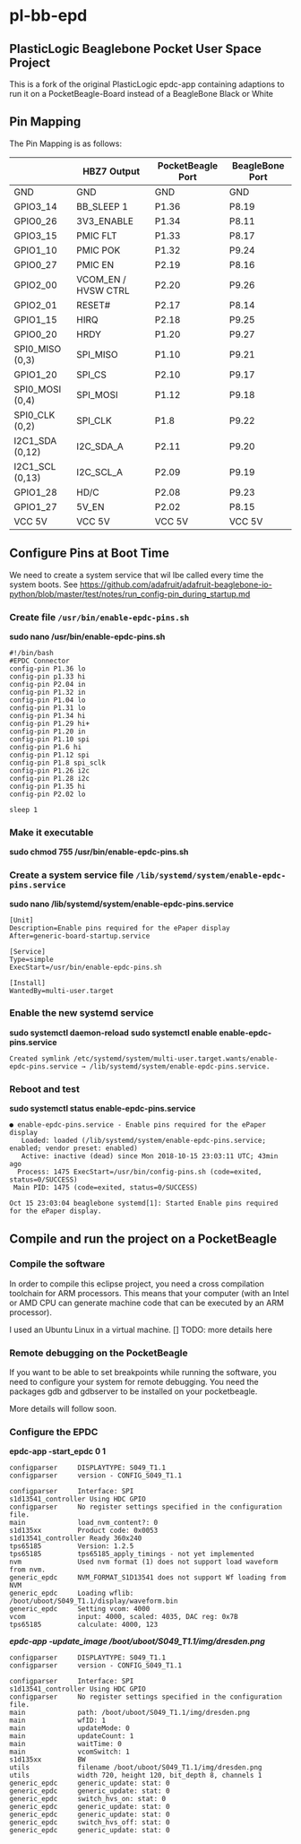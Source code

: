 # pl-bb-epd
## PlasticLogic Beaglebone Pocket User Space Project 

This is a fork of the original PlasticLogic epdc-app containing adaptions to run it on a PocketBeagle-Board instead of a BeagleBone Black or White

## Pin Mapping
The Pin Mapping is as follows:

|	 |HBZ7 Output|	PocketBeagle Port|	BeagleBone Port|
|---|------------|-----------------|---------------------|
|GND|	GND		 |GND			   |				  GND|
|GPIO3_14 |	BB_SLEEP 1|	P1.36|	P8.19|
|GPIO0_26	|3V3_ENABLE|	P1.34	|P8.11|
|GPIO3_15	|PMIC FLT|	P1.33	|P8.17|
|GPIO1_10	|PMIC POK|	P1.32|	P9.24|
|GPIO0_27	|PMIC EN	|P2.19|	P8.16|
|GPIO2_00	|VCOM_EN / HVSW CTRL|	P2.20	|P9.26|
|GPIO2_01	|RESET#|	P2.17	|P8.14|
|GPIO1_15	|HIRQ	|P2.18	|P9.25|
|GPIO0_20	|HRDY	|P1.20	|P9.27|
|SPI0_MISO (0,3)|	SPI_MISO|	P1.10|	P9.21|
|GPIO1_20	|SPI_CS	|P2.10|	P9.17|
|SPI0_MOSI (0,4)	|SPI_MOSI|	P1.12|	P9.18|
|SPI0_CLK (0,2)	|SPI_CLK	|P1.8	|P9.22|
|I2C1_SDA (0,12)|	I2C_SDA_A|	P2.11|	P9.20|
|I2C1_SCL (0,13)|	I2C_SCL_A|	P2.09|	P9.19|
|GPIO1_28|	HD/C	|P2.08	|P9.23|
|GPIO1_27	| 5V_EN |P2.02	|P8.15|
|VCC 5V	| VCC 5V	|VCC 5V	|VCC 5V	|

## Configure Pins at Boot Time

We need to create a system service that wil lbe called every time the system boots. See https://github.com/adafruit/adafruit-beaglebone-io-python/blob/master/test/notes/run_config-pin_during_startup.md 

### Create file `/usr/bin/enable-epdc-pins.sh`
 **sudo nano /usr/bin/enable-epdc-pins.sh**
```
#!/bin/bash
#EPDC Connector
config-pin P1.36 lo
config-pin p1.33 hi
config-pin P2.04 in
config-pin P1.32 in
config-pin P1.04 lo
config-pin P1.31 lo
config-pin P1.34 hi
config-pin P1.29 hi+
config-pin P1.20 in  
config-pin P1.10 spi
config-pin P1.6 hi
config-pin P1.12 spi
config-pin P1.8 spi_sclk
config-pin P1.26 i2c
config-pin P1.28 i2c
config-pin P1.35 hi
config-pin P2.02 lo

sleep 1
```

### Make it executable
**sudo chmod 755 /usr/bin/enable-epdc-pins.sh**

### Create a system service file `/lib/systemd/system/enable-epdc-pins.service`
**sudo nano /lib/systemd/system/enable-epdc-pins.service**
```
[Unit]
Description=Enable pins required for the ePaper display
After=generic-board-startup.service

[Service]
Type=simple
ExecStart=/usr/bin/enable-epdc-pins.sh

[Install]
WantedBy=multi-user.target
```
### Enable the new systemd service
**sudo systemctl daemon-reload**
**sudo systemctl enable enable-epdc-pins.service**
```
Created symlink /etc/systemd/system/multi-user.target.wants/enable-epdc-pins.service → /lib/systemd/system/enable-epdc-pins.service.
```

### Reboot and test
**sudo systemctl status enable-epdc-pins.service**
```
● enable-epdc-pins.service - Enable pins required for the ePaper display
   Loaded: loaded (/lib/systemd/system/enable-epdc-pins.service; enabled; vendor preset: enabled)
   Active: inactive (dead) since Mon 2018-10-15 23:03:11 UTC; 43min ago
  Process: 1475 ExecStart=/usr/bin/config-pins.sh (code=exited, status=0/SUCCESS)
 Main PID: 1475 (code=exited, status=0/SUCCESS)

Oct 15 23:03:04 beaglebone systemd[1]: Started Enable pins required for the ePaper display.
```

## Compile and run the project on a PocketBeagle

### Compile the software
In order to compile this eclipse project, you need a cross compilation toolchain for ARM processors. This means that your computer (with an Intel or AMD CPU can generate machine code that can be executed by an ARM processor). 

I used an Ubuntu Linux in a virtual machine. 
[] TODO: more details here 

### Remote debugging on the PocketBeagle
If you want to be able to set breakpoints while running the software, you need to configure your system for remote debugging. You need the packages gdb and gdbserver to be installed on your pocketbeagle. 

More details will follow soon. 

### Configure the EPDC
**epdc-app -start_epdc 0 1**
```
configparser     DISPLAYTYPE: S049_T1.1
configparser     version - CONFIG_S049_T1.1

configparser     Interface: SPI
s1d13541_controller Using HDC GPIO
configparser     No register settings specified in the configuration file.
main             load_nvm_content?: 0
s1d135xx         Product code: 0x0053
s1d13541_controller Ready 360x240
tps65185         Version: 1.2.5
tps65185         tps65185_apply_timings - not yet implemented
nvm              Used nvm format (1) does not support load waveform from nvm.
generic_epdc     NVM_FORMAT_S1D13541 does not support Wf loading from NVM
generic_epdc     Loading wflib: /boot/uboot/S049_T1.1/display/waveform.bin
generic_epdc     Setting vcom: 4000
vcom             input: 4000, scaled: 4035, DAC reg: 0x7B
tps65185         calculate: 4000, 123
```

***epdc-app -update_image /boot/uboot/S049_T1.1/img/dresden.png***
```
configparser     DISPLAYTYPE: S049_T1.1
configparser     version - CONFIG_S049_T1.1

configparser     Interface: SPI
s1d13541_controller Using HDC GPIO
configparser     No register settings specified in the configuration file.
main             path: /boot/uboot/S049_T1.1/img/dresden.png
main             wfID: 1
main             updateMode: 0
main             updateCount: 1
main             waitTime: 0
main             vcomSwitch: 1
s1d135xx         BW
utils            filename /boot/uboot/S049_T1.1/img/dresden.png
utils            width 720, height 120, bit_depth 8, channels 1
generic_epdc     generic_update: stat: 0
generic_epdc     generic_update: stat: 0
generic_epdc     switch_hvs_on: stat: 0
generic_epdc     generic_update: stat: 0
generic_epdc     generic_update: stat: 0
generic_epdc     switch_hvs_off: stat: 0
generic_epdc     generic_update: stat: 0
```

